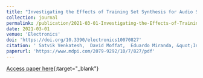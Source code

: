 ```yaml
---
title: "Investigating the Effects of Training Set Synthesis for Audio Segmentation of Radio Broadcast"
collection: journal
permalink: /publication/2021-03-01-Investigating-the-Effects-of-Training-Set-Synthesis-for-Audio-Segmentation-of-Radio-Broadcast
date: 2021-03-01
venue: 'Electronics'
doi: 'https://doi.org/10.3390/electronics10070827'
citation: ' Satvik Venkatesh,  David Moffat,  Eduardo Miranda, &quot;Investigating the Effects of Training Set Synthesis for Audio Segmentation of Radio Broadcast.&quot; Electronics, 2021.'
paperurl: 'https://www.mdpi.com/2079-9292/10/7/827/pdf'
---
```

[Access paper here](https://doi.org/10.3390/electronics10070827){:target="_blank"}
